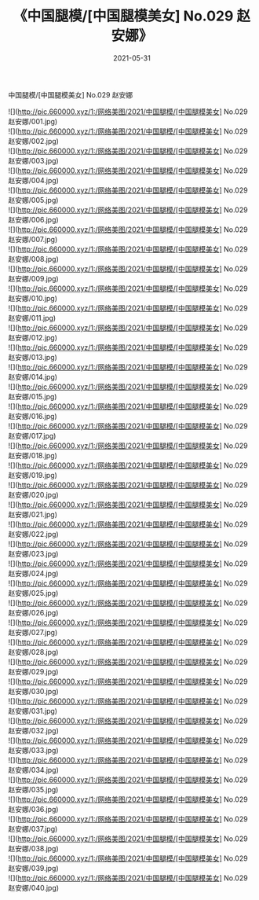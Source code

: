 ﻿---
layout: post
title:  《中国腿模/[中国腿模美女] No.029 赵安娜》
date:   2021-05-31
img: http://pic.660000.xyz/1:/网络美图/2021/中国腿模/[中国腿模美女] No.029 赵安娜/000.jpg
categories: [美女, 清纯, 唯美]
---

中国腿模/[中国腿模美女] No.029 赵安娜

 ![](http://pic.660000.xyz/1:/网络美图/2021/中国腿模/[中国腿模美女] No.029 赵安娜/001.jpg) <br>![](http://pic.660000.xyz/1:/网络美图/2021/中国腿模/[中国腿模美女] No.029 赵安娜/002.jpg) <br>![](http://pic.660000.xyz/1:/网络美图/2021/中国腿模/[中国腿模美女] No.029 赵安娜/003.jpg) <br>![](http://pic.660000.xyz/1:/网络美图/2021/中国腿模/[中国腿模美女] No.029 赵安娜/004.jpg) <br>![](http://pic.660000.xyz/1:/网络美图/2021/中国腿模/[中国腿模美女] No.029 赵安娜/005.jpg) <br>![](http://pic.660000.xyz/1:/网络美图/2021/中国腿模/[中国腿模美女] No.029 赵安娜/006.jpg) <br>![](http://pic.660000.xyz/1:/网络美图/2021/中国腿模/[中国腿模美女] No.029 赵安娜/007.jpg) <br>![](http://pic.660000.xyz/1:/网络美图/2021/中国腿模/[中国腿模美女] No.029 赵安娜/008.jpg) <br>![](http://pic.660000.xyz/1:/网络美图/2021/中国腿模/[中国腿模美女] No.029 赵安娜/009.jpg) <br>![](http://pic.660000.xyz/1:/网络美图/2021/中国腿模/[中国腿模美女] No.029 赵安娜/010.jpg) <br>![](http://pic.660000.xyz/1:/网络美图/2021/中国腿模/[中国腿模美女] No.029 赵安娜/011.jpg) <br>![](http://pic.660000.xyz/1:/网络美图/2021/中国腿模/[中国腿模美女] No.029 赵安娜/012.jpg) <br>![](http://pic.660000.xyz/1:/网络美图/2021/中国腿模/[中国腿模美女] No.029 赵安娜/013.jpg) <br>![](http://pic.660000.xyz/1:/网络美图/2021/中国腿模/[中国腿模美女] No.029 赵安娜/014.jpg) <br>![](http://pic.660000.xyz/1:/网络美图/2021/中国腿模/[中国腿模美女] No.029 赵安娜/015.jpg) <br>![](http://pic.660000.xyz/1:/网络美图/2021/中国腿模/[中国腿模美女] No.029 赵安娜/016.jpg) <br>![](http://pic.660000.xyz/1:/网络美图/2021/中国腿模/[中国腿模美女] No.029 赵安娜/017.jpg) <br>![](http://pic.660000.xyz/1:/网络美图/2021/中国腿模/[中国腿模美女] No.029 赵安娜/018.jpg) <br>![](http://pic.660000.xyz/1:/网络美图/2021/中国腿模/[中国腿模美女] No.029 赵安娜/019.jpg) <br>![](http://pic.660000.xyz/1:/网络美图/2021/中国腿模/[中国腿模美女] No.029 赵安娜/020.jpg) <br>![](http://pic.660000.xyz/1:/网络美图/2021/中国腿模/[中国腿模美女] No.029 赵安娜/021.jpg) <br>![](http://pic.660000.xyz/1:/网络美图/2021/中国腿模/[中国腿模美女] No.029 赵安娜/022.jpg) <br>![](http://pic.660000.xyz/1:/网络美图/2021/中国腿模/[中国腿模美女] No.029 赵安娜/023.jpg) <br>![](http://pic.660000.xyz/1:/网络美图/2021/中国腿模/[中国腿模美女] No.029 赵安娜/024.jpg) <br>![](http://pic.660000.xyz/1:/网络美图/2021/中国腿模/[中国腿模美女] No.029 赵安娜/025.jpg) <br>![](http://pic.660000.xyz/1:/网络美图/2021/中国腿模/[中国腿模美女] No.029 赵安娜/026.jpg) <br>![](http://pic.660000.xyz/1:/网络美图/2021/中国腿模/[中国腿模美女] No.029 赵安娜/027.jpg) <br>![](http://pic.660000.xyz/1:/网络美图/2021/中国腿模/[中国腿模美女] No.029 赵安娜/028.jpg) <br>![](http://pic.660000.xyz/1:/网络美图/2021/中国腿模/[中国腿模美女] No.029 赵安娜/029.jpg) <br>![](http://pic.660000.xyz/1:/网络美图/2021/中国腿模/[中国腿模美女] No.029 赵安娜/030.jpg) <br>![](http://pic.660000.xyz/1:/网络美图/2021/中国腿模/[中国腿模美女] No.029 赵安娜/031.jpg) <br>![](http://pic.660000.xyz/1:/网络美图/2021/中国腿模/[中国腿模美女] No.029 赵安娜/032.jpg) <br>![](http://pic.660000.xyz/1:/网络美图/2021/中国腿模/[中国腿模美女] No.029 赵安娜/033.jpg) <br>![](http://pic.660000.xyz/1:/网络美图/2021/中国腿模/[中国腿模美女] No.029 赵安娜/034.jpg) <br>![](http://pic.660000.xyz/1:/网络美图/2021/中国腿模/[中国腿模美女] No.029 赵安娜/035.jpg) <br>![](http://pic.660000.xyz/1:/网络美图/2021/中国腿模/[中国腿模美女] No.029 赵安娜/036.jpg) <br>![](http://pic.660000.xyz/1:/网络美图/2021/中国腿模/[中国腿模美女] No.029 赵安娜/037.jpg) <br>![](http://pic.660000.xyz/1:/网络美图/2021/中国腿模/[中国腿模美女] No.029 赵安娜/038.jpg) <br>![](http://pic.660000.xyz/1:/网络美图/2021/中国腿模/[中国腿模美女] No.029 赵安娜/039.jpg) <br>![](http://pic.660000.xyz/1:/网络美图/2021/中国腿模/[中国腿模美女] No.029 赵安娜/040.jpg) <br>